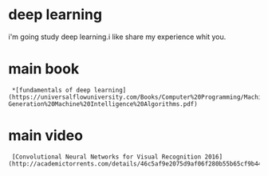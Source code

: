 deep learning
=========================
i'm going study deep learning.i like share my experience whit you.<br>

main book
======

	 *[fundamentals of deep learning](https://universalflowuniversity.com/Books/Computer%20Programming/Machine%20Learning%20and%20Deep%20Learning/Fundamentals%20of%20Deep%20Learning_%20Designing%20Next-Generation%20Machine%20Intelligence%20Algorithms.pdf)
main video
=========
	 [Convolutional Neural Networks for Visual Recognition 2016](http://academictorrents.com/details/46c5af9e2075d9af06f280b55b65cf9b44eb9fe7)	

